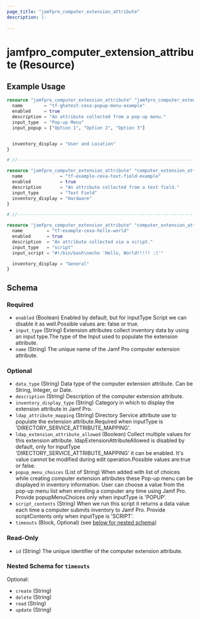 ```yaml
---
page_title: "jamfpro_computer_extension_attribute"
description: |-
  
---
```


# jamfpro_computer_extension_attribute (Resource)


## Example Usage
```terraform
resource "jamfpro_computer_extension_attribute" "jamfpro_computer_extension_attribute_popup_menu_1" {
  name        = "tf-ghatest-cexa-popup-menu-example"
  enabled     = true
  description = "An attribute collected from a pop-up menu."
  input_type  = "Pop-up Menu"
  input_popup = ["Option 1", "Option 2", "Option 3"]


  inventory_display = "User and Location"
}

# //-------------------------------------------------------------------//

resource "jamfpro_computer_extension_attribute" "computer_extension_attribute_text_field_1" {
  name              = "tf-example-cexa-text-field-example"
  enabled           = true
  description       = "An attribute collected from a text field."
  input_type        = "Text Field"
  inventory_display = "Hardware"
}

# //-------------------------------------------------------------------//

resource "jamfpro_computer_extension_attribute" "computer_extension_attribute_script_1" {
  name         = "tf-example-cexa-hello-world"
  enabled      = true
  description  = "An attribute collected via a script."
  input_type   = "script"
  input_script = "#!/bin/bash\necho 'Hello, World!!!!! :)'"

  inventory_display = "General"
}
```

<!-- schema generated by tfplugindocs -->
## Schema

### Required

- `enabled` (Boolean) Enabled by default, but for inputType Script we can disable it as well.Possible values are: false or true.
- `input_type` (String) Extension attributes collect inventory data by using an input type.The type of the Input used to populate the extension attribute.
- `name` (String) The unique name of the Jamf Pro computer extension attribute.

### Optional

- `data_type` (String) Data type of the computer extension attribute. Can be String, Integer, or Date.
- `description` (String) Description of the computer extension attribute.
- `inventory_display_type` (String) Category in which to display the extension attribute in Jamf Pro.
- `ldap_attribute_mapping` (String) Directory Service attribute use to populate the extension attribute.Required when inputType is 'DIRECTORY_SERVICE_ATTRIBUTE_MAPPING'.
- `ldap_extension_attribute_allowed` (Boolean) Collect multiple values for this extension attribute. ldapExtensionAttributeAllowed is disabled by default, only for inputType 'DIRECTORY_SERVICE_ATTRIBUTE_MAPPING' it can be enabled. It's value cannot be modified during edit operation.Possible values are:true or false.
- `popup_menu_choices` (List of String) When added with list of choices while creating computer extension attributes these Pop-up menu can be displayed in inventory information. User can choose a value from the pop-up menu list when enrolling a computer any time using Jamf Pro. Provide popupMenuChoices only when inputType is 'POPUP'.
- `script_contents` (String) When we run this script it returns a data value each time a computer submits inventory to Jamf Pro. Provide scriptContents only when inputType is 'SCRIPT'.
- `timeouts` (Block, Optional) (see [below for nested schema](#nestedblock--timeouts))

### Read-Only

- `id` (String) The unique identifier of the computer extension attribute.

<a id="nestedblock--timeouts"></a>
### Nested Schema for `timeouts`

Optional:

- `create` (String)
- `delete` (String)
- `read` (String)
- `update` (String)